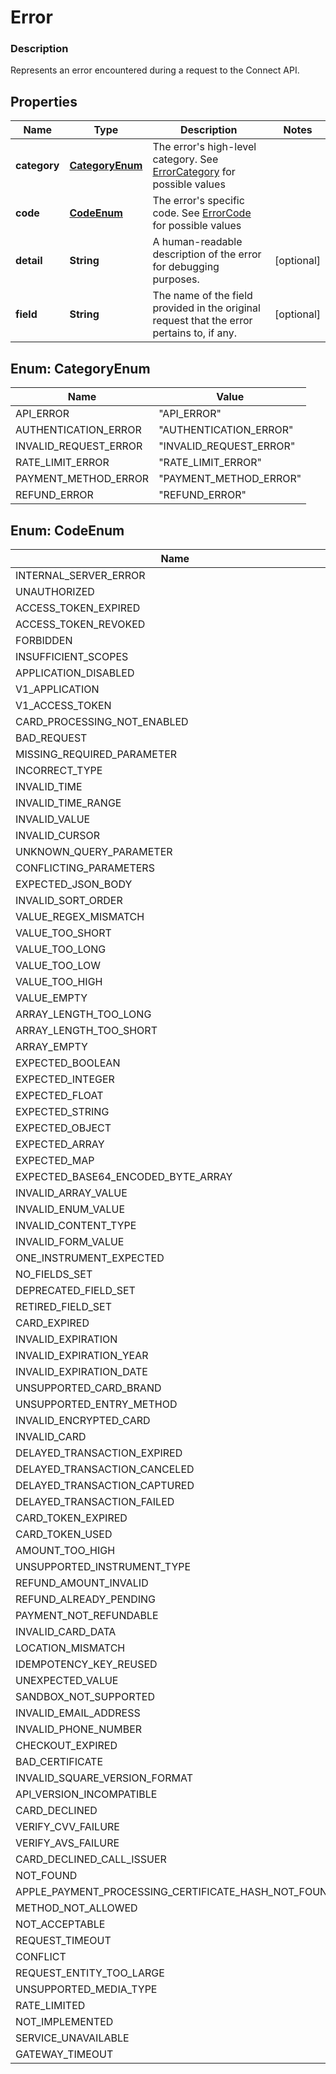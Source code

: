 
# Error

### Description

Represents an error encountered during a request to the Connect API.

## Properties
Name | Type | Description | Notes
------------ | ------------- | ------------- | -------------
**category** | [**CategoryEnum**](#CategoryEnum) | The error&#39;s high-level category. See [ErrorCategory](#type-errorcategory) for possible values | 
**code** | [**CodeEnum**](#CodeEnum) | The error&#39;s specific code. See [ErrorCode](#type-errorcode) for possible values | 
**detail** | **String** | A human-readable description of the error for debugging purposes. |  [optional]
**field** | **String** | The name of the field provided in the original request that the error pertains to, if any. |  [optional]


<a name="CategoryEnum"></a>
## Enum: CategoryEnum
Name | Value
---- | -----
API_ERROR | &quot;API_ERROR&quot;
AUTHENTICATION_ERROR | &quot;AUTHENTICATION_ERROR&quot;
INVALID_REQUEST_ERROR | &quot;INVALID_REQUEST_ERROR&quot;
RATE_LIMIT_ERROR | &quot;RATE_LIMIT_ERROR&quot;
PAYMENT_METHOD_ERROR | &quot;PAYMENT_METHOD_ERROR&quot;
REFUND_ERROR | &quot;REFUND_ERROR&quot;


<a name="CodeEnum"></a>
## Enum: CodeEnum
Name | Value
---- | -----
INTERNAL_SERVER_ERROR | &quot;INTERNAL_SERVER_ERROR&quot;
UNAUTHORIZED | &quot;UNAUTHORIZED&quot;
ACCESS_TOKEN_EXPIRED | &quot;ACCESS_TOKEN_EXPIRED&quot;
ACCESS_TOKEN_REVOKED | &quot;ACCESS_TOKEN_REVOKED&quot;
FORBIDDEN | &quot;FORBIDDEN&quot;
INSUFFICIENT_SCOPES | &quot;INSUFFICIENT_SCOPES&quot;
APPLICATION_DISABLED | &quot;APPLICATION_DISABLED&quot;
V1_APPLICATION | &quot;V1_APPLICATION&quot;
V1_ACCESS_TOKEN | &quot;V1_ACCESS_TOKEN&quot;
CARD_PROCESSING_NOT_ENABLED | &quot;CARD_PROCESSING_NOT_ENABLED&quot;
BAD_REQUEST | &quot;BAD_REQUEST&quot;
MISSING_REQUIRED_PARAMETER | &quot;MISSING_REQUIRED_PARAMETER&quot;
INCORRECT_TYPE | &quot;INCORRECT_TYPE&quot;
INVALID_TIME | &quot;INVALID_TIME&quot;
INVALID_TIME_RANGE | &quot;INVALID_TIME_RANGE&quot;
INVALID_VALUE | &quot;INVALID_VALUE&quot;
INVALID_CURSOR | &quot;INVALID_CURSOR&quot;
UNKNOWN_QUERY_PARAMETER | &quot;UNKNOWN_QUERY_PARAMETER&quot;
CONFLICTING_PARAMETERS | &quot;CONFLICTING_PARAMETERS&quot;
EXPECTED_JSON_BODY | &quot;EXPECTED_JSON_BODY&quot;
INVALID_SORT_ORDER | &quot;INVALID_SORT_ORDER&quot;
VALUE_REGEX_MISMATCH | &quot;VALUE_REGEX_MISMATCH&quot;
VALUE_TOO_SHORT | &quot;VALUE_TOO_SHORT&quot;
VALUE_TOO_LONG | &quot;VALUE_TOO_LONG&quot;
VALUE_TOO_LOW | &quot;VALUE_TOO_LOW&quot;
VALUE_TOO_HIGH | &quot;VALUE_TOO_HIGH&quot;
VALUE_EMPTY | &quot;VALUE_EMPTY&quot;
ARRAY_LENGTH_TOO_LONG | &quot;ARRAY_LENGTH_TOO_LONG&quot;
ARRAY_LENGTH_TOO_SHORT | &quot;ARRAY_LENGTH_TOO_SHORT&quot;
ARRAY_EMPTY | &quot;ARRAY_EMPTY&quot;
EXPECTED_BOOLEAN | &quot;EXPECTED_BOOLEAN&quot;
EXPECTED_INTEGER | &quot;EXPECTED_INTEGER&quot;
EXPECTED_FLOAT | &quot;EXPECTED_FLOAT&quot;
EXPECTED_STRING | &quot;EXPECTED_STRING&quot;
EXPECTED_OBJECT | &quot;EXPECTED_OBJECT&quot;
EXPECTED_ARRAY | &quot;EXPECTED_ARRAY&quot;
EXPECTED_MAP | &quot;EXPECTED_MAP&quot;
EXPECTED_BASE64_ENCODED_BYTE_ARRAY | &quot;EXPECTED_BASE64_ENCODED_BYTE_ARRAY&quot;
INVALID_ARRAY_VALUE | &quot;INVALID_ARRAY_VALUE&quot;
INVALID_ENUM_VALUE | &quot;INVALID_ENUM_VALUE&quot;
INVALID_CONTENT_TYPE | &quot;INVALID_CONTENT_TYPE&quot;
INVALID_FORM_VALUE | &quot;INVALID_FORM_VALUE&quot;
ONE_INSTRUMENT_EXPECTED | &quot;ONE_INSTRUMENT_EXPECTED&quot;
NO_FIELDS_SET | &quot;NO_FIELDS_SET&quot;
DEPRECATED_FIELD_SET | &quot;DEPRECATED_FIELD_SET&quot;
RETIRED_FIELD_SET | &quot;RETIRED_FIELD_SET&quot;
CARD_EXPIRED | &quot;CARD_EXPIRED&quot;
INVALID_EXPIRATION | &quot;INVALID_EXPIRATION&quot;
INVALID_EXPIRATION_YEAR | &quot;INVALID_EXPIRATION_YEAR&quot;
INVALID_EXPIRATION_DATE | &quot;INVALID_EXPIRATION_DATE&quot;
UNSUPPORTED_CARD_BRAND | &quot;UNSUPPORTED_CARD_BRAND&quot;
UNSUPPORTED_ENTRY_METHOD | &quot;UNSUPPORTED_ENTRY_METHOD&quot;
INVALID_ENCRYPTED_CARD | &quot;INVALID_ENCRYPTED_CARD&quot;
INVALID_CARD | &quot;INVALID_CARD&quot;
DELAYED_TRANSACTION_EXPIRED | &quot;DELAYED_TRANSACTION_EXPIRED&quot;
DELAYED_TRANSACTION_CANCELED | &quot;DELAYED_TRANSACTION_CANCELED&quot;
DELAYED_TRANSACTION_CAPTURED | &quot;DELAYED_TRANSACTION_CAPTURED&quot;
DELAYED_TRANSACTION_FAILED | &quot;DELAYED_TRANSACTION_FAILED&quot;
CARD_TOKEN_EXPIRED | &quot;CARD_TOKEN_EXPIRED&quot;
CARD_TOKEN_USED | &quot;CARD_TOKEN_USED&quot;
AMOUNT_TOO_HIGH | &quot;AMOUNT_TOO_HIGH&quot;
UNSUPPORTED_INSTRUMENT_TYPE | &quot;UNSUPPORTED_INSTRUMENT_TYPE&quot;
REFUND_AMOUNT_INVALID | &quot;REFUND_AMOUNT_INVALID&quot;
REFUND_ALREADY_PENDING | &quot;REFUND_ALREADY_PENDING&quot;
PAYMENT_NOT_REFUNDABLE | &quot;PAYMENT_NOT_REFUNDABLE&quot;
INVALID_CARD_DATA | &quot;INVALID_CARD_DATA&quot;
LOCATION_MISMATCH | &quot;LOCATION_MISMATCH&quot;
IDEMPOTENCY_KEY_REUSED | &quot;IDEMPOTENCY_KEY_REUSED&quot;
UNEXPECTED_VALUE | &quot;UNEXPECTED_VALUE&quot;
SANDBOX_NOT_SUPPORTED | &quot;SANDBOX_NOT_SUPPORTED&quot;
INVALID_EMAIL_ADDRESS | &quot;INVALID_EMAIL_ADDRESS&quot;
INVALID_PHONE_NUMBER | &quot;INVALID_PHONE_NUMBER&quot;
CHECKOUT_EXPIRED | &quot;CHECKOUT_EXPIRED&quot;
BAD_CERTIFICATE | &quot;BAD_CERTIFICATE&quot;
INVALID_SQUARE_VERSION_FORMAT | &quot;INVALID_SQUARE_VERSION_FORMAT&quot;
API_VERSION_INCOMPATIBLE | &quot;API_VERSION_INCOMPATIBLE&quot;
CARD_DECLINED | &quot;CARD_DECLINED&quot;
VERIFY_CVV_FAILURE | &quot;VERIFY_CVV_FAILURE&quot;
VERIFY_AVS_FAILURE | &quot;VERIFY_AVS_FAILURE&quot;
CARD_DECLINED_CALL_ISSUER | &quot;CARD_DECLINED_CALL_ISSUER&quot;
NOT_FOUND | &quot;NOT_FOUND&quot;
APPLE_PAYMENT_PROCESSING_CERTIFICATE_HASH_NOT_FOUND | &quot;APPLE_PAYMENT_PROCESSING_CERTIFICATE_HASH_NOT_FOUND&quot;
METHOD_NOT_ALLOWED | &quot;METHOD_NOT_ALLOWED&quot;
NOT_ACCEPTABLE | &quot;NOT_ACCEPTABLE&quot;
REQUEST_TIMEOUT | &quot;REQUEST_TIMEOUT&quot;
CONFLICT | &quot;CONFLICT&quot;
REQUEST_ENTITY_TOO_LARGE | &quot;REQUEST_ENTITY_TOO_LARGE&quot;
UNSUPPORTED_MEDIA_TYPE | &quot;UNSUPPORTED_MEDIA_TYPE&quot;
RATE_LIMITED | &quot;RATE_LIMITED&quot;
NOT_IMPLEMENTED | &quot;NOT_IMPLEMENTED&quot;
SERVICE_UNAVAILABLE | &quot;SERVICE_UNAVAILABLE&quot;
GATEWAY_TIMEOUT | &quot;GATEWAY_TIMEOUT&quot;



